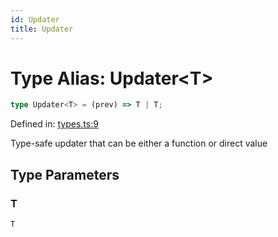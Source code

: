 ```yaml
---
id: Updater
title: Updater
---
```


# Type Alias: Updater\<T\>

```ts
type Updater<T> = (prev) => T | T;
```

Defined in: [types.ts:9](https://github.com/TanStack/store/blob/main/packages/store/src/types.ts#L9)

Type-safe updater that can be either a function or direct value

## Type Parameters

### T

`T`
